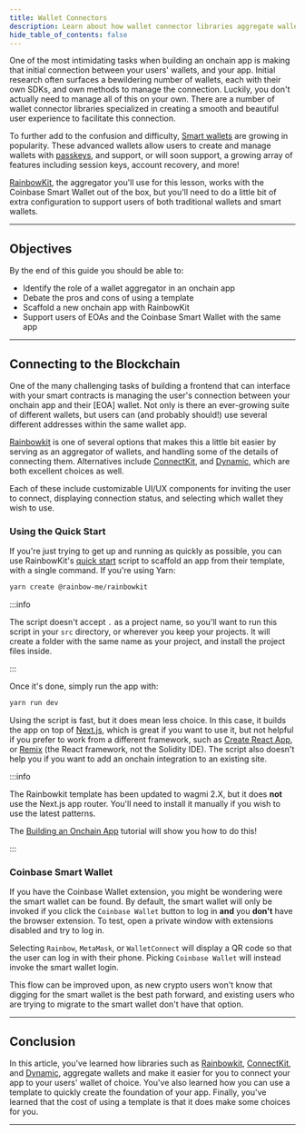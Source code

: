 ```yaml
---
title: Wallet Connectors
description: Learn about how wallet connector libraries aggregate wallets and make it easier to connect to them from your app.
hide_table_of_contents: false
---
```


One of the most intimidating tasks when building an onchain app is making that initial connection between your users' wallets, and your app. Initial research often surfaces a bewildering number of wallets, each with their own SDKs, and own methods to manage the connection. Luckily, you don't actually need to manage all of this on your own. There are a number of wallet connector libraries specialized in creating a smooth and beautiful user experience to facilitate this connection.

To further add to the confusion and difficulty, [Smart wallets] are growing in popularity. These advanced wallets allow users to create and manage wallets with [passkeys], and support, or will soon support, a growing array of features including session keys, account recovery, and more!

[RainbowKit], the aggregator you'll use for this lesson, works with the Coinbase Smart Wallet out of the box, but you'll need to do a little bit of extra configuration to support users of both traditional wallets and smart wallets.

---

## Objectives

By the end of this guide you should be able to:

- Identify the role of a wallet aggregator in an onchain app
- Debate the pros and cons of using a template
- Scaffold a new onchain app with RainbowKit
- Support users of EOAs and the Coinbase Smart Wallet with the same app

---

## Connecting to the Blockchain

One of the many challenging tasks of building a frontend that can interface with your smart contracts is managing the user's connection between your onchain app and their [EOA] wallet. Not only is there an ever-growing suite of different wallets, but users can (and probably should!) use several different addresses within the same wallet app.

[Rainbowkit] is one of several options that makes this a little bit easier by serving as an aggregator of wallets, and handling some of the details of connecting them. Alternatives include [ConnectKit], and [Dynamic], which are both excellent choices as well.

Each of these include customizable UI/UX components for inviting the user to connect, displaying connection status, and selecting which wallet they wish to use.

### Using the Quick Start

If you're just trying to get up and running as quickly as possible, you can use RainbowKit's [quick start] script to scaffold an app from their template, with a single command. If you're using Yarn:

```bash
yarn create @rainbow-me/rainbowkit
```

:::info

The script doesn't accept `.` as a project name, so you'll want to run this script in your `src` directory, or wherever you keep your projects. It will create a folder with the same name as your project, and install the project files inside.

:::

Once it's done, simply run the app with:

```bash
yarn run dev
```

Using the script is fast, but it does mean less choice. In this case, it builds the app on top of [Next.js], which is great if you want to use it, but not helpful if you prefer to work from a different framework, such as [Create React App], or [Remix] (the React framework, not the Solidity IDE). The script also doesn't help you if you want to add an onchain integration to an existing site.

:::info

The Rainbowkit template has been updated to wagmi 2.X, but it does **not** use the Next.js app router. You'll need to install it manually if you wish to use the latest patterns.

The [Building an Onchain App] tutorial will show you how to do this!

:::

### Coinbase Smart Wallet

If you have the Coinbase Wallet extension, you might be wondering were the smart wallet can be found. By default, the smart wallet will only be invoked if you click the `Coinbase Wallet` button to log in **and** you **don't** have the browser extension. To test, open a private window with extensions disabled and try to log in.

Selecting `Rainbow`, `MetaMask`, or `WalletConnect` will display a QR code so that the user can log in with their phone. Picking `Coinbase Wallet` will instead invoke the smart wallet login.

This flow can be improved upon, as new crypto users won't know that digging for the smart wallet is the best path forward, and existing users who are trying to migrate to the smart wallet don't have that option.

---

## Conclusion

In this article, you've learned how libraries such as [Rainbowkit], [ConnectKit], and [Dynamic], aggregate wallets and make it easier for you to connect your app to your users' wallet of choice. You've also learned how you can use a template to quickly create the foundation of your app. Finally, you've learned that the cost of using a template is that it does make some choices for you.

---

[RainbowKit]: https://www.rainbowkit.com/
[wagmi]: https://wagmi.sh/
[wallet]: https://ethereum.org/en/developers/docs/accounts/
[ConnectKit]: https://ethereum.org/en/developers/docs/accounts/
[Dynamic]: https://www.dynamic.xyz/
[quick start]: https://www.rainbowkit.com/docs/installation
[Next.js]: https://nextjs.org/
[Create React App]: https://create-react-app.dev/
[Remix]: https://remix.run/
[Building an Onchain App]: /building-an-onchain-app
[Smart wallets]: https://www.coinbase.com/wallet/smart-wallet
[passkeys]: https://safety.google/authentication/passkey/
